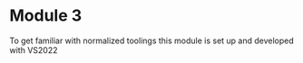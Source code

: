 # Module 3

To get familiar with normalized toolings this module is set up
and developed with VS2022